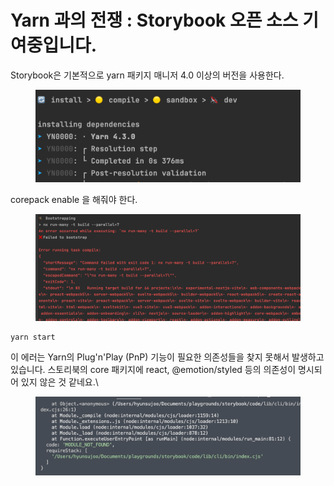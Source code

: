 # Yarn 과의 전쟁 : Storybook 오픈 소스 기여중입니다.

Storybook은 기본적으로 yarn 패키지 매니저 4.0 이상의 버전을 사용한다.

<figure><img src="../.gitbook/assets/image.png" alt=""><figcaption></figcaption></figure>

corepack enable 을 해줘야 한다.&#x20;

<figure><img src="../.gitbook/assets/image (1).png" alt=""><figcaption></figcaption></figure>

```
yarn start
```

이 에러는 Yarn의 Plug'n'Play (PnP) 기능이 필요한 의존성들을 찾지 못해서 발생하고 있습니다. 스토리북의 core 패키지에 react, @emotion/styled 등의 의존성이 명시되어 있지 않은 것 같네요.\




<figure><img src="../.gitbook/assets/image (2).png" alt=""><figcaption></figcaption></figure>
